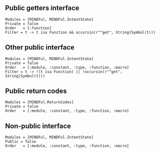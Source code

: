 ## Public getters interface
```@autodocs
Modules = [MINDFul, MINDFul.IntentState]
Private = false
Order   = [:function]
Filter = t -> t isa Function && occursin(r"^get", String(Symbol(t)))
```

## Other public interface
```@autodocs
Modules = [MINDFul, MINDFul.IntentState]
Private = false
Order   = [:module, :constant, :type, :function, :macro]
Filter = t -> !(t isa Function) || !occursin(r"^get", String(Symbol(t)))
```

## Public return codes
```@autodocs
Modules = [MINDFul.ReturnCodes]
Private = false
Order   = [:module, :constant, :type, :function, :macro]
```

## Non-public interface

```@autodocs
Modules = [MINDFul, MINDFul.IntentState]
Public = false
Order   = [:module, :constant, :type, :function, :macro]
```
